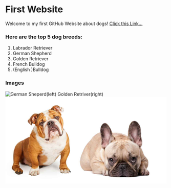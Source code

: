 # First Website
 
 Welcome to my first GitHub Website about dogs! [Click this Link...](https://quickdraw.withgoogle.com/#)

### Here are the top 5 dog breeds:
 1. Labrador Retriever
 2. German Shepherd
 3. Golden Retriever
 4. French Bulldog
 5. (English )Bulldog

### Images
![German Sheperd(left) Golden Retriver(right)](https://www.anythinglabrador.com/wp-content/uploads/2019/05/German-Shepherd-vs-Labrador-Retriever.jpg)
![English Bulldog(left) French Bulldog(right)](bulldog.jpg)
